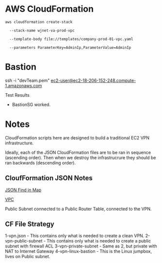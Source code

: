 # AWS CloudFormation

`aws cloudformation create-stack`

`  --stack-name wjnet-va-prod-vpc`

`  --template-body file://templates/company-prod-01-vpc.yaml`

`  --parameters ParameterKey=AdminIp,ParameterValue=AdminIp`



# Bastion

ssh -i "devTeam.pem" ec2-user@ec2-18-206-152-248.compute-1.amazonaws.com

Test Results
- BastionSG worked.


# Notes

CloudFormation scripts here are designed to build a traditional EC2 VPN infrastructure.

Ideally, each of the JSON CloudFormation files are to be ran in sequence (ascending order).  Then when we destroy the infrastrucrure they should be ran backwards (descending order).

## CloufFormation JSON Notes

[JSON Find in Map](https://docs.aws.amazon.com/AWSCloudFormation/latest/UserGuide/intrinsic-function-reference-findinmap.html)

[VPC](https://docs.aws.amazon.com/AWSCloudFormation/latest/UserGuide/aws-resource-ec2-vpc.html)


Public Subnet connected to a Public Router Table, connected to the VPN.

## CF File Strategy

1-vpn.json - This contains only what is needed to create a clean VPN.
2-vpn-public-subnet - This contains only what is needed to create a public subnet with firewall ACL
3-vpn-private-subnet - Same as 2, but private with NAT to Internet Gateway
4-vpn-linux-bastion - This is the Linux jumpbox, lives on Public subnet.